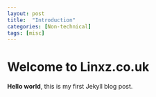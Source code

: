 ```yaml
---
layout: post
title:  "Introduction"
categories: [Non-technical]
tags: [misc]
---
```


# Welcome to Linxz.co.uk

**Hello world**, this is my first Jekyll blog post.

